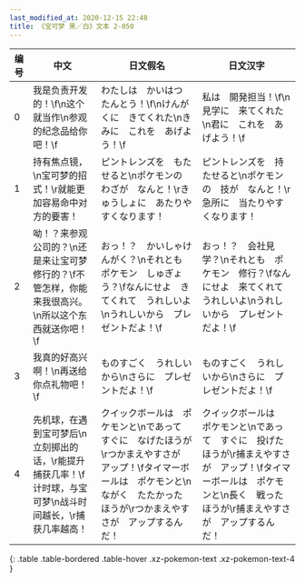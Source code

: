 ```yaml
---
last_modified_at: 2020-12-15 22:48
title: 《宝可梦 黑／白》文本 2-050
---
```

| 编号 | 中文 | 日文假名 | 日文汉字 |
| ---- | ---- | ---- | --- |
| 0 | 我是负责开发的！\f\n这个就当作\n参观的纪念品给你吧！\f | わたしは　かいはつ　たんとう！\f\nけんがくに　きてくれた\nきみに　これを　あげよう！\f | 私は　開発担当！\f\n見学に　来てくれた\n君に　これを　あげよう！\f |
| 1 | 持有焦点镜，\n宝可梦的招式！\r就能更加容易命中对方的要害！ | ピントレンズを　もたせると\nポケモンの　わざが　なんと！\rきゅうしょに　あたりやすくなります！ | ピントレンズを　持たせると\nポケモンの　技が　なんと！\r急所に　当たりやすくなります！ |
| 2 | 呦！？来参观公司的？\n还是来让宝可梦修行的？\f不管怎样，你能来我很高兴。\n所以这个东西就送你吧！\f | おっ！？　かいしゃけんがく？\nそれとも　ポケモン　しゅぎょう？\fなんにせよ　きてくれて　うれしいよ\nうれしいから　プレゼントだよ！\f | おっ！？　会社見学？\nそれとも　ポケモン　修行？\fなんにせよ　来てくれて　うれしいよ\nうれしいから　プレゼントだよ！\f |
| 3 | 我真的好高兴啊！\n再送给你点礼物吧！\f | ものすごく　うれしいから\nさらに　プレゼントだよ！\f | ものすごく　うれしいから\nさらに　プレゼントだよ！\f |
| 4 | 先机球，在遇到宝可梦后\n立刻掷出的话，\r能提升捕获几率！\f计时球，与宝可梦\n战斗时间越长，\r捕获几率越高！ | クイックボールは　ポケモンと\nであって　すぐに　なげたほうが\rつかまえやすさが　アップ！\fタイマーボールは　ポケモンと\nながく　たたかった　ほうが\rつかまえやすさが　アップするんだ！ | クイックボールは　ポケモンと\nであって　すぐに　投げたほうが\r捕まえやすさが　アップ！\fタイマーボールは　ポケモンと\n長く　戦った　ほうが\r捕まえやすさが　アップするんだ！ |
{: .table .table-bordered .table-hover .xz-pokemon-text .xz-pokemon-text-4 }